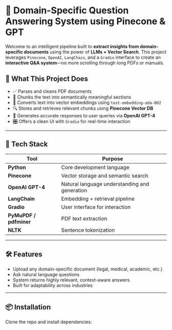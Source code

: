 # 🧠 Domain-Specific Question Answering System using Pinecone & GPT

Welcome to an intelligent pipeline built to **extract insights from domain-specific documents** using the power of **LLMs + Vector Search**. This project leverages `Pinecone`, `OpenAI`, `LangChain`, and a `Gradio` interface to create an **interactive Q&A system**—no more scrolling through long PDFs or manuals.

## 🚀 What This Project Does

- ✅ Parses and cleans PDF documents
- 🧩 Chunks the text into semantically meaningful sections
- 🧠 Converts text into vector embeddings using `text-embedding-ada-002`
- 🔍 Stores and retrieves relevant chunks using **Pinecone Vector DB**
- 💬 Generates accurate responses to user queries via **OpenAI GPT-4**
- 🎛️ Offers a clean UI with `Gradio` for real-time interaction

---

## 🧰 Tech Stack

| Tool | Purpose |
|------|---------|
| **Python** | Core development language |
| **Pinecone** | Vector storage and semantic search |
| **OpenAI GPT-4** | Natural language understanding and generation |
| **LangChain** | Embedding + retrieval pipeline |
| **Gradio** | User interface for interaction |
| **PyMuPDF / pdfminer** | PDF text extraction |
| **NLTK** | Sentence tokenization |

---

## 🛠️ Features

- Upload any domain-specific document (legal, medical, academic, etc.)
- Ask natural language questions
- System returns highly relevant, context-aware answers
- Built for adaptability across industries

---

## 📦 Installation

Clone the repo and install dependencies:
